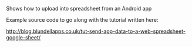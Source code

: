 Shows how to upload into spreadsheet from an Android app

Example source code to go along with the tutorial written here:

http://blog.blundellapps.co.uk/tut-send-app-data-to-a-web-spreadsheet-google-sheet/
